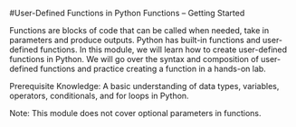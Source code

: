 #User-Defined Functions in Python Functions – Getting Started

Functions are blocks of code that can be called when needed, take in parameters and produce outputs. Python has built-in functions and user-defined functions. In this module, we will learn how to create user-defined functions in Python. We will go over the syntax and composition of user-defined functions and practice creating a function in a hands-on lab.

Prerequisite Knowledge: A basic understanding of data types, variables, operators, conditionals, and for loops in Python.

Note: This module does not cover optional parameters in functions.

